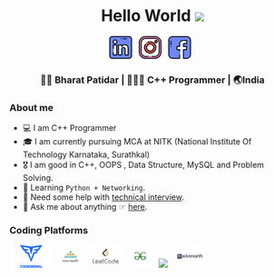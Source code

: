 <div align="center">
  <h1> Hello World <img src="https://media.giphy.com/media/hvRJCLFzcasrR4ia7z/giphy.gif" width="25px"></h1>
</div>

<p align='center'>
<a href="https://www.linkedin.com/in/bharat-patidar-203445197/"><img height="40" src="https://raw.githubusercontent.com/BHARAT0M/BHARAT0M/master/icons/linkedin.png?raw=true"></a>&nbsp;&nbsp;
<a href="https://instagram.com/b_badiya08"><img height="40" src="https://raw.githubusercontent.com/BHARAT0M/BHARAT0M/master/icons/instagram.png?raw=true"></a>&nbsp;&nbsp;
<a href="https://www.facebook.com/bharatbadiya.patidar"><img height="40" src="https://raw.githubusercontent.com/BHARAT0M/BHARAT0M/master/icons/facebook.png?raw=true"></a>&nbsp;&nbsp;

<div align="center">
<h3> 🧑🏻 Bharat Patidar | 👩🏻‍💻 C++ Programmer | 🌏India </h3>
</div>

### About me

- 💻 I am C++ Programmer
- 🎓 I am currently pursuing MCA at NITK (National Institute Of Technology Karnataka, Surathkal)
- 🎖  I am good in C++, OOPS , Data Structure, MySQL and Problem Solving.
- 🌱 Learning `Python + Networking`.
- 🤔 Need some help with [technical interview](https://techinterviewhandbook.org/).
- 💬 Ask me about anything ☞ [here](https://instagram.com/b_badiya08/).



### Coding Platforms 
<p align='left'>
<a href="https://app.codesignal.com/profile/bharat_p8/badges"><img height="40" src="https://raw.githubusercontent.com/BHARAT0M/BHARAT0M/master/icons/codeSignal.png?raw=true"></a>&nbsp;&nbsp;
<a href="https://www.interviewbit.com/profile/patidarbharat095_af5eaef47718"><img height="40" src="https://raw.githubusercontent.com/BHARAT0M/BHARAT0M/master/icons/interviewbit.png?raw=true"></a>&nbsp;&nbsp;
<a href="https://leetcode.com/MAMA_MAFIA/"><img height="40" src="https://raw.githubusercontent.com/BHARAT0M/BHARAT0M/master/icons/leetCode.png?raw=true"></a>&nbsp;&nbsp;
<a href="https://auth.geeksforgeeks.org/user/patidarmama774/profile"><img height="40" src="https://raw.githubusercontent.com/BHARAT0M/BHARAT0M/master/icons/gfg.jpg?raw=true"></a>&nbsp;&nbsp;
<a href="https://www.hackerrank.com/patidarbharat095"><img height="40" src="https://raw.githubusercontent.com/BHARAT0M/BHARAT0M/master/icons/Hackerrank.jpg?raw=true"></a>&nbsp;&nbsp
<a href="https://www.hackerearth.com/@B_badiya08"><img height="40" src="https://raw.githubusercontent.com/BHARAT0M/BHARAT0M/master/icons/Hackerearth.jpg?raw=true"></a>&nbsp;&nbsp
